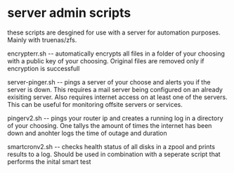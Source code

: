 # server admin scripts

these scripts are desgined for use with a server for automation purposes. Mainly with truenas/zfs.

encrypterr.sh -- automatically encrypts all files in a folder of your choosing with a public key of your choosing. Original files are removed only if encryption is successfull 

server-pinger.sh -- pings a server of your choose and alerts you if the server is down. This requires a mail server being configured on an already exisiting server. Also requires internet access on at least one of the servers. This can be useful for monitoring offsite servers or services.

pingerv2.sh -- pings your router ip and creates a running log in a directory of your choosing. One tallys the amount of times the internet has been down and anohter logs the time of outage and duration

smartcronv2.sh -- checks health status of all disks in a zpool and prints results to a log. Should be used in combination with a seperate script that performs the inital smart test

